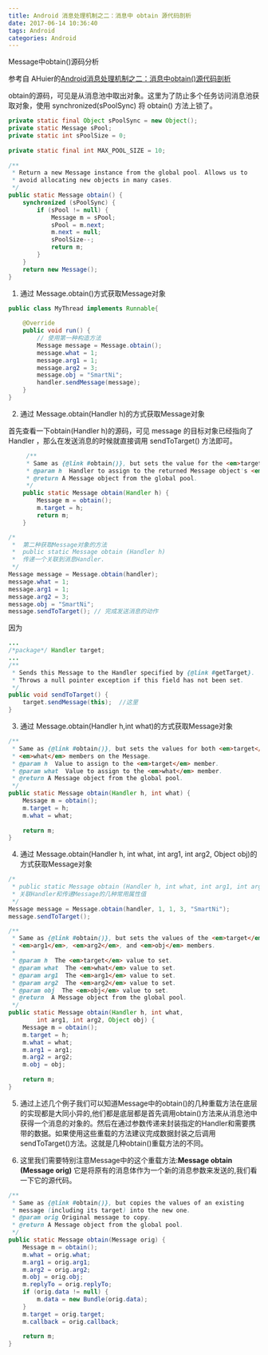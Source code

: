 ```yaml
---
title: Android 消息处理机制之二：消息中 obtain 源代码剖析
date: 2017-06-14 10:36:40
tags: Android
categories: Android
---
```






Message中obtain()源码分析

<!--more -->

参考自 AHuier的[Android消息处理机制之二：消息中obtain()源代码剖析](http://blog.csdn.net/xukunhui2/article/details/17012923) 

obtain的源码，可见是从消息池中取出对象。这里为了防止多个任务访问消息池获取对象，使用 synchronized(sPoolSync) 将 obtain() 方法上锁了。

```java
private static final Object sPoolSync = new Object();  
private static Message sPool;  
private static int sPoolSize = 0;  
  
private static final int MAX_POOL_SIZE = 10;  
  
/** 
 * Return a new Message instance from the global pool. Allows us to 
 * avoid allocating new objects in many cases. 
 */  
public static Message obtain() {  
    synchronized (sPoolSync) {  
        if (sPool != null) {  
            Message m = sPool;  
            sPool = m.next;  
            m.next = null;  
            sPoolSize--;  
            return m;  
        }  
    }  
    return new Message();  
}  
```





1) 通过 Message.obtain()方式获取Message对象

```java
public class MyThread implements Runnable{  
  
    @Override  
    public void run() {  
        // 使用第一种构造方法  
        Message message = Message.obtain();  
        message.what = 1;  
        message.arg1 = 1;  
        message.arg2 = 3;  
        message.obj = "SmartNi";  
        handler.sendMessage(message);  
    }          
}  
```



2) 通过 Message.obtain(Handler h)的方式获取Message对象

首先查看一下obtain(Handler h)的源码，可见 message 的目标对象已经指向了 Handler ，那么在发送消息的时候就直接调用 sendToTarget() 方法即可。

```java
     /**
     * Same as {@link #obtain()}, but sets the value for the <em>target</em> member on the Message returned.
     * @param h  Handler to assign to the returned Message object's <em>target</em> member.
     * @return A Message object from the global pool.
     */
    public static Message obtain(Handler h) {
        Message m = obtain();
        m.target = h;
        return m;
    }
```



```java
/* 
 *  第二种获取Message对象的方法 
 *  public static Message obtain (Handler h) 
 *  传递一个关联到消息Handler. 
 */  
Message message = Message.obtain(handler);  
message.what = 1;  
message.arg1 = 1;  
message.arg2 = 3;  
message.obj = "SmartNi";  
message.sendToTarget(); // 完成发送消息的动作  
```

因为

```java
...  
/*package*/ Handler target;    
...   
/** 
 * Sends this Message to the Handler specified by {@link #getTarget}. 
 * Throws a null pointer exception if this field has not been set. 
 */  
public void sendToTarget() {  
    target.sendMessage(this);  //这里
}  
```



3) 通过 Message.obtain(Handler h,int what)的方式获取Message对象

```java
/** 
 * Same as {@link #obtain()}, but sets the values for both <em>target</em> and 
 * <em>what</em> members on the Message. 
 * @param h  Value to assign to the <em>target</em> member. 
 * @param what  Value to assign to the <em>what</em> member. 
 * @return A Message object from the global pool. 
 */  
public static Message obtain(Handler h, int what) {  
    Message m = obtain();  
    m.target = h;  
    m.what = what;  
  
    return m;  
}  
```





4) 通过 Message.obtain(Handler h, int what, int arg1, int arg2, Object obj)的方式获取Message对象

```java
/* 
 * public static Message obtain (Handler h, int what, int arg1, int arg2, Object obj) 
 * 关联Handler和传递Message的几种常用属性值 
 */  
Message message = Message.obtain(handler, 1, 1, 3, "SmartNi");  
message.sendToTarget(); 
```



```java
/** 
 * Same as {@link #obtain()}, but sets the values of the <em>target</em>, <em>what</em>,  
 * <em>arg1</em>, <em>arg2</em>, and <em>obj</em> members. 
 *  
 * @param h  The <em>target</em> value to set. 
 * @param what  The <em>what</em> value to set. 
 * @param arg1  The <em>arg1</em> value to set. 
 * @param arg2  The <em>arg2</em> value to set. 
 * @param obj  The <em>obj</em> value to set. 
 * @return  A Message object from the global pool. 
 */  
public static Message obtain(Handler h, int what,   
        int arg1, int arg2, Object obj) {  
    Message m = obtain();  
    m.target = h;  
    m.what = what;  
    m.arg1 = arg1;  
    m.arg2 = arg2;  
    m.obj = obj;  
  
    return m;  
}  
```

5) 通过上述几个例子我们可以知道Message中的obtain()的几种重载方法在底层的实现都是大同小异的,他们都是底层都是首先调用obtain()方法来从消息池中获得一个消息的对象的。然后在通过参数传递来封装指定的Handler和需要携带的数据。如果使用这些重载的方法建议完成数据封装之后调用sendToTarget()方法。这就是几种obtain()重载方法的不同。

6) 这里我们需要特别注意Message中的这个重载方法:**Message obtain (Message orig)** 它是将原有的消息体作为一个新的消息参数来发送的,我们看一下它的源代码。

```java
/** 
 * Same as {@link #obtain()}, but copies the values of an existing 
 * message (including its target) into the new one. 
 * @param orig Original message to copy. 
 * @return A Message object from the global pool. 
 */  
public static Message obtain(Message orig) {  
    Message m = obtain();  
    m.what = orig.what;  
    m.arg1 = orig.arg1;  
    m.arg2 = orig.arg2;  
    m.obj = orig.obj;  
    m.replyTo = orig.replyTo;  
    if (orig.data != null) {  
        m.data = new Bundle(orig.data);  
    }  
    m.target = orig.target;  
    m.callback = orig.callback;  
  
    return m;  
}  
```

